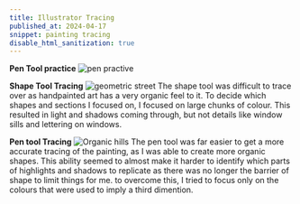 ```yaml
---
title: Illustrator Tracing
published_at: 2024-04-17
snippet: painting tracing
disable_html_sanitization: true
---
```


**Pen Tool practice**
![pen practive](/w07s1/Pentooltracing.png)

**Shape Tool Tracing**
![geometric street](/w07s1/Paintingshapetool.png)
The shape tool was difficult to trace over as handpainted art has a very organic feel to it. To decide which shapes and sections I focused on, I focused on large chunks of colour. This resulted in light and shadows coming through, but not details like window sills and lettering on windows. 

**Pen tool Tracing**
![Organic hills](/w07s1/paintingpentool.png)
The pen tool was far easier to get a more accurate tracing of the painting, as I was able to create more organic shapes. This ability seemed to almost make it harder to identify which parts of highlights and shadows to replicate as there was no longer the barrier of shape to limit things for me. to overcome this, I tried to focus only on the colours that were used to imply a third dimention. 